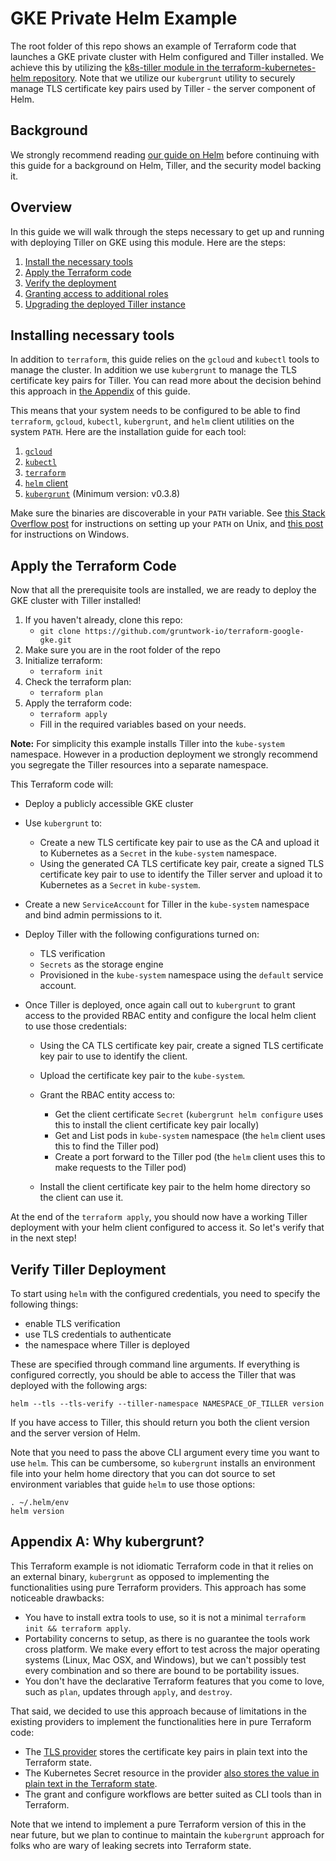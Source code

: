 # GKE Private Helm Example

The root folder of this repo shows an example of Terraform code that launches a GKE private cluster with Helm configured
and Tiller installed. We achieve this by utilizing the [k8s-tiller module in the terraform-kubernetes-helm repository](https://github.com/gruntwork-io/terraform-kubernetes-helm/tree/master/modules/k8s-tiller). Note that we
utilize our `kubergrunt` utility to securely manage TLS certificate key pairs used by Tiller - the server component of
Helm.

## Background

We strongly recommend reading [our guide on Helm](https://github.com/gruntwork-io/kubergrunt/blob/master/HELM_GUIDE.md)
before continuing with this guide for a background on Helm, Tiller, and the security model backing it.

## Overview

In this guide we will walk through the steps necessary to get up and running with deploying Tiller on GKE using this 
module. Here are the steps:

1. [Install the necessary tools](#installing-necessary-tools)
1. [Apply the Terraform code](#apply-the-terraform-code)
1. [Verify the deployment](#verify-tiller-deployment)
1. [Granting access to additional roles](#granting-access-to-additional-users)
1. [Upgrading the deployed Tiller instance](#upgrading-deployed-tiller)

## Installing necessary tools

In addition to `terraform`, this guide relies on the `gcloud` and `kubectl` tools to manage the cluster. In addition
we use `kubergrunt` to manage the TLS certificate key pairs for Tiller. You can read more about the decision behind this
approach in [the Appendix](#appendix-a-why-kubergrunt) of this guide.

This means that your system needs to be configured to be able to find `terraform`, `gcloud`, `kubectl`, `kubergrunt`,
and `helm` client utilities on the system `PATH`. Here are the installation guide for each tool:

1. [`gcloud`](https://cloud.google.com/sdk/gcloud/)
1. [`kubectl`](https://kubernetes.io/docs/tasks/tools/install-kubectl/)
1. [`terraform`](https://learn.hashicorp.com/terraform/getting-started/install.html)
1. [`helm` client](https://docs.helm.sh/using_helm/#installing-helm)
1. [`kubergrunt`](https://github.com/gruntwork-io/kubergrunt#installation) (Minimum version: v0.3.8)

Make sure the binaries are discoverable in your `PATH` variable. See [this Stack Overflow
post](https://stackoverflow.com/questions/14637979/how-to-permanently-set-path-on-linux-unix) for instructions on
setting up your `PATH` on Unix, and [this
post](https://stackoverflow.com/questions/1618280/where-can-i-set-path-to-make-exe-on-windows) for instructions on
Windows.

## Apply the Terraform Code

Now that all the prerequisite tools are installed, we are ready to deploy the GKE cluster with Tiller installed!

1. If you haven't already, clone this repo:
    - `git clone https://github.com/gruntwork-io/terraform-google-gke.git`
1. Make sure you are in the root folder of the repo
1. Initialize terraform:
    - `terraform init`
1. Check the terraform plan:
    - `terraform plan`
1. Apply the terraform code:
    - `terraform apply`
    - Fill in the required variables based on your needs. <!-- TODO: show example inputs here -->

**Note:** For simplicity this example installs Tiller into the `kube-system` namespace. However in a production
deployment we strongly recommend you segregate the Tiller resources into a separate namespace.

This Terraform code will:

- Deploy a publicly accessible GKE cluster
- Use `kubergrunt` to:
    - Create a new TLS certificate key pair to use as the CA and upload it to Kubernetes as a `Secret` in the
      `kube-system` namespace.
    - Using the generated CA TLS certificate key pair, create a signed TLS certificate key pair to use to identify the
      Tiller server and upload it to Kubernetes as a `Secret` in `kube-system`.

- Create a new `ServiceAccount` for Tiller in the `kube-system` namespace and bind admin permissions to it.
- Deploy Tiller with the following configurations turned on:
    - TLS verification
    - `Secrets` as the storage engine
    - Provisioned in the `kube-system` namespace using the `default` service account.

- Once Tiller is deployed, once again call out to `kubergrunt` to grant access to the provided RBAC entity and configure
  the local helm client to use those credentials:
    - Using the CA TLS certificate key pair, create a signed TLS certificate key pair to use to identify the client.
    - Upload the certificate key pair to the `kube-system`.
    - Grant the RBAC entity access to:
        - Get the client certificate `Secret` (`kubergrunt helm configure` uses this to install the client certificate
          key pair locally)
        - Get and List pods in `kube-system` namespace (the `helm` client uses this to find the Tiller pod)
        - Create a port forward to the Tiller pod (the `helm` client uses this to make requests to the Tiller pod)

    - Install the client certificate key pair to the helm home directory so the client can use it.

At the end of the `terraform apply`, you should now have a working Tiller deployment with your helm client configured to
access it. So let's verify that in the next step!


## Verify Tiller Deployment

To start using `helm` with the configured credentials, you need to specify the following things:

- enable TLS verification
- use TLS credentials to authenticate
- the namespace where Tiller is deployed

These are specified through command line arguments. If everything is configured correctly, you should be able to access
the Tiller that was deployed with the following args:

```
helm --tls --tls-verify --tiller-namespace NAMESPACE_OF_TILLER version
```

If you have access to Tiller, this should return you both the client version and the server version of Helm.

Note that you need to pass the above CLI argument every time you want to use `helm`. This can be cumbersome, so
`kubergrunt` installs an environment file into your helm home directory that you can dot source to set environment
variables that guide `helm` to use those options:

```
. ~/.helm/env
helm version
```

## Appendix A: Why kubergrunt?

This Terraform example is not idiomatic Terraform code in that it relies on an external binary, `kubergrunt` as opposed
to implementing the functionalities using pure Terraform providers. This approach has some noticeable drawbacks:

- You have to install extra tools to use, so it is not a minimal `terraform init && terraform apply`.
- Portability concerns to setup, as there is no guarantee the tools work cross platform. We make every effort to test
  across the major operating systems (Linux, Mac OSX, and Windows), but we can't possibly test every combination and so
  there are bound to be portability issues.
- You don't have the declarative Terraform features that you come to love, such as `plan`, updates through `apply`, and
  `destroy`.

That said, we decided to use this approach because of limitations in the existing providers to implement the
functionalities here in pure Terraform code:

- The [TLS provider](https://www.terraform.io/docs/providers/tls/index.html) stores the certificate key pairs in plain
  text into the Terraform state.
- The Kubernetes Secret resource in the provider [also stores the value in plain text in the Terraform
  state](https://www.terraform.io/docs/providers/kubernetes/r/secret.html).
- The grant and configure workflows are better suited as CLI tools than in Terraform.

Note that we intend to implement a pure Terraform version of this in the near future, but we plan to continue to
maintain the `kubergrunt` approach for folks who are wary of leaking secrets into Terraform state.
